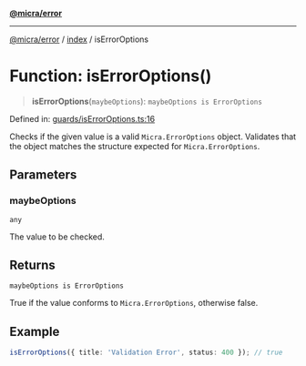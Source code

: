 [**@micra/error**](../../README.md)

***

[@micra/error](../../README.md) / [index](../README.md) / isErrorOptions

# Function: isErrorOptions()

> **isErrorOptions**(`maybeOptions`): `maybeOptions is ErrorOptions`

Defined in: [guards/isErrorOptions.ts:16](https://github.com/micrajs/micra/blob/de3b06bdb3a3f670052250f7e0da7885aa7e590a/packages/error/src/guards/isErrorOptions.ts#L16)

Checks if the given value is a valid `Micra.ErrorOptions` object.
Validates that the object matches the structure expected for `Micra.ErrorOptions`.

## Parameters

### maybeOptions

`any`

The value to be checked.

## Returns

`maybeOptions is ErrorOptions`

True if the value conforms to `Micra.ErrorOptions`, otherwise false.

## Example

```typescript
isErrorOptions({ title: 'Validation Error', status: 400 }); // true
```
